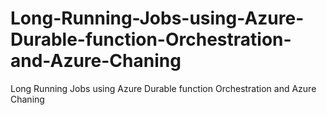 # Long-Running-Jobs-using-Azure-Durable-function-Orchestration-and-Azure-Chaning
Long Running Jobs using Azure Durable function Orchestration and Azure Chaning
